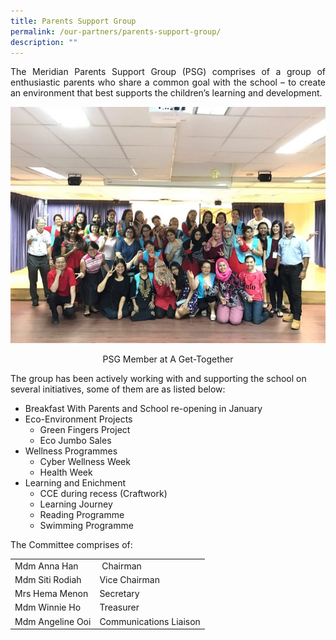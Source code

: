 ```yaml
---
title: Parents Support Group
permalink: /our-partners/parents-support-group/
description: ""
---
```

<p align = "justify">The Meridian Parents Support Group (PSG) comprises of a group of enthusiastic parents who share a common goal with the school – to create an environment that best supports the children’s learning and development.</p>

![](/images/Our%20Partners/PSG_15-Feb-2017a-720x540.jpg)
<p align = "center">PSG Member at A Get-Together</p>

The group has been actively working with and supporting the school on several initiatives, some of them are as listed below:

*   Breakfast With Parents and School re-opening in January  
*   Eco-Environment Projects  
	*   Green Fingers Project
	*   Eco Jumbo Sales
*   Wellness Programmes  
	*   Cyber Wellness Week
	*   Health Week
*   Learning and Enichment  
	*   CCE during recess (Craftwork)
	*   Learning Journey
	*   Reading Programme
	*   Swimming Programme

The Committee comprises of:

<table style="width:100%">
  <tr>
    
  </tr>
  <tr>
    <td>Mdm Anna Han</td>
    <td> Chairman</td> 
  </tr>
  <tr>
    <td>Mdm Siti Rodiah</td>
    <td>Vice Chairman</td>
  </tr>
	<tr>
    <td>Mrs Hema Menon</td>
    <td>Secretary</td>
  </tr>
	<tr>
    <td>Mdm Winnie Ho</td>
    <td>Treasurer</td>
  </tr>
	<tr>
    <td>Mdm Angeline Ooi</td>
    <td>Communications Liaison</td>
  </tr>
</table>